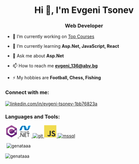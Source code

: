 <h1 align="center">Hi 👋, I'm Evgeni Tsonev</h1>
<h3 align="center">Web Developer</h3>

- 🔭 I’m currently working on [Top Courses](https://github.com/Genataaa/Asp.Net-Project-TopCourses)

- 🌱 I’m currently learning **Asp.Net, JavaScript, React**

- 💬 Ask me about **Asp.Net**

- 📫 How to reach me **evgeni_136@abv.bg**

- ⚡ My hobbies are **Football, Chess, Fishing**

<h3 align="left">Connect with me:</h3>
<p align="left">
<a href="https://linkedin.com/evgeni-tsonev" target="blank"><img align="center" src="https://raw.githubusercontent.com/rahuldkjain/github-profile-readme-generator/master/src/images/icons/Social/linked-in-alt.svg" alt="linkedin.com/in/evgeni-tsonev-1bb76823a" height="30" width="40" /></a>
</p>

<h3 align="left">Languages and Tools:</h3>
<p align="left"> <a href="https://www.w3schools.com/cs/" target="_blank" rel="noreferrer"> <img src="https://raw.githubusercontent.com/devicons/devicon/master/icons/csharp/csharp-original.svg" alt="csharp" width="40" height="40"/> </a> <a href="https://dotnet.microsoft.com/" target="_blank" rel="noreferrer"> <img src="https://raw.githubusercontent.com/devicons/devicon/master/icons/dot-net/dot-net-original-wordmark.svg" alt="dotnet" width="40" height="40"/> </a> <a href="https://git-scm.com/" target="_blank" rel="noreferrer"> <img src="https://www.vectorlogo.zone/logos/git-scm/git-scm-icon.svg" alt="git" width="40" height="40"/> </a> <a href="https://developer.mozilla.org/en-US/docs/Web/JavaScript" target="_blank" rel="noreferrer"> <img src="https://raw.githubusercontent.com/devicons/devicon/master/icons/javascript/javascript-original.svg" alt="javascript" width="40" height="40"/> </a> <a href="https://www.microsoft.com/en-us/sql-server" target="_blank" rel="noreferrer"> <img src="https://www.svgrepo.com/show/303229/microsoft-sql-server-logo.svg" alt="mssql" width="40" height="40"/> </a> </p>

<p>&nbsp;<img align="center" src="https://github-readme-stats.vercel.app/api?username=genataaa&show_icons=true&theme=dark&locale=en" alt="genataaa" /></p>

<p><img align="center" src="https://github-readme-streak-stats.herokuapp.com/?user=genataaa&" alt="genataaa" /></p>
